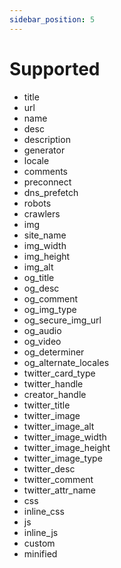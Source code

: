 ```yaml
--- 
sidebar_position: 5
--- 
```


# Supported

- title
- url
- name
- desc
- description
- generator
- locale
- comments
- preconnect
- dns_prefetch
- robots
- crawlers
- img
- site_name
- img_width
- img_height
- img_alt
- og_title
- og_desc
- og_comment
- og_img_type
- og_secure_img_url
- og_audio
- og_video
- og_determiner
- og_alternate_locales
- twitter_card_type
- twitter_handle
- creator_handle
- twitter_title
- twitter_image
- twitter_image_alt
- twitter_image_width
- twitter_image_height
- twitter_image_type
- twitter_desc
- twitter_comment
- twitter_attr_name
- css
- inline_css
- js
- inline_js
- custom
- minified